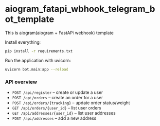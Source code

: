 # aiogram_fatapi_wbhook_telegram_bot_template
This is aiogram(aiogram + FastAPi webhook) template


Install everything:
```bash
pip install -r requirements.txt
```

Run the application with uvicorn:
```bash
uvicorn bot.main:app --reload
```

### API overview

- `POST /api/register` – create or update a user
- `POST /api/orders` – create an order for a user
- `POST /api/orders/{tracking}` – update order status/weight
- `GET /api/orders/{user_id}` – list user orders
- `GET /api/addresses/{user_id}` – list user addresses
- `POST /api/addresses` – add a new address

